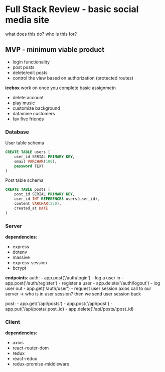 # Full Stack Review - basic social media site
what does this do? 
who is this for?

## MVP - minimum viable product 
<ul>
    <li> login functionality </li>
    <li> post posts </li>
    <li> delete/edit posts </li>
    <li> control the view based on authorization (protected routes) </li>
</ul>

**icebox**
work on once you complete basic assignmetn
<ul>
    <li> delete account </li>
    <li> play music </li>
    <li> customize background </li>
    <li> datamine customers </li>
    <li> fav five friends </li>
</ul>

### Database
User table schema
```SQL
CREATE TABLE users (
    user_id SERIAL PRIMARY KEY,
    email VARCHAR(100),
    password TEXT
)
```

Post table schema
```SQL
CREATE TABLE posts (
    post_id SERIAL PRIMARY KEY,
    user_id INT REFERENCES users(user_id),
    content VARCHAR(250),
    created_at DATE
)
```

### Server
**dependencies**: 
<ul>
    <li> express </li>
    <li> dotenv </li>
    <li> massive </li>
    <li> express-session </li>
    <li> bcrypt </li>
</ul>

**endpoints**:
auth:
    - app.post('/auth/login') - log a user in
    - app.post('/auth/register') - register a user
    - app.delete('/auth/logout') - log user out
    - app.get('/auth/user') - request user session 
    axios call to our server -> who is in user session? then we send user session back 

post: 
    - app.get('/api/posts')
    - app.post('/api/post')
    - app.put('/api/posts/:post_id)
    - app.delete('/api/posts/:post_id)

### Client
**dependencies**: 
<ul>
    <li> axios </li>
    <li> react-router-dom </li>
    <li> redux </li>
    <li> react-redux </li>
    <li> redux-promise-middleware </li>
</ul>